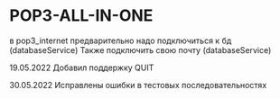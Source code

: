 # POP3-ALL-IN-ONE
в pop3_internet предварительно надо подключиться к бд (databaseService)
Также подключить свою почту (databaseService)

19.05.2022
Добавил поддержку QUIT

30.05.2022
Исправлены ошибки в тестовых последовательностях
